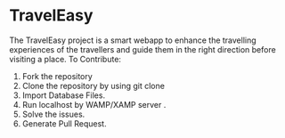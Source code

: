 # TravelEasy
The TravelEasy project is a smart webapp to enhance the travelling experiences of the travellers and guide them in the right direction
before visiting a place.
To Contribute:
1. Fork the repository
2. Clone the repository by using
   git clone 
3. Import Database Files. 
4. Run localhost by WAMP/XAMP server .
5. Solve the issues.
6. Generate Pull Request.
